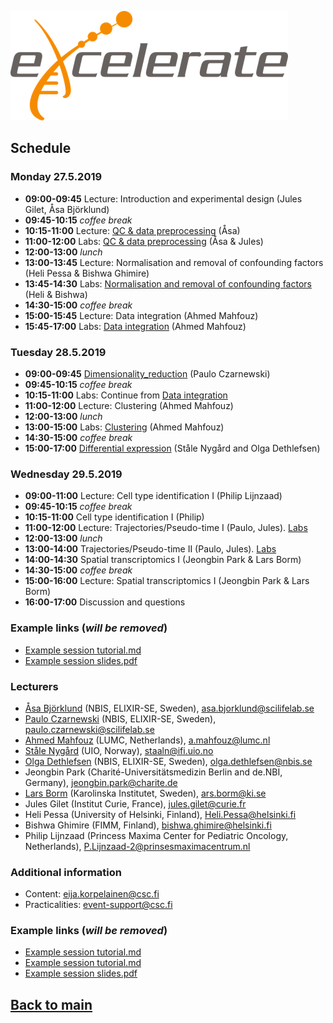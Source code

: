![logo](logos/excelerate.png)

## Schedule

### Monday 27.5.2019
- **09:00-09:45**	Lecture: Introduction and experimental design (Jules Gilet, Åsa Björklund)
- **09:45-10:15** _coffee break_
- **10:15-11:00** Lecture: [QC & data preprocessing](session-qc/scRNAseq_QC_Asa_Bjorklund_2019.pdf) (Åsa)
- **11:00-12:00** Labs: [QC & data preprocessing](session-qc/Quality_control.md) (Åsa & Jules)
- **12:00-13:00** _lunch_
- **13:00-13:45** Lecture: Normalisation and removal of confounding factors (Heli Pessa  & Bishwa Ghimire)
- **13:45-14:30** Labs: [Normalisation and removal of confounding factors](session-normalization/Normalization.Rmd) (Heli & Bishwa)
- **14:30-15:00** _coffee break_
- **15:00-15:45** Lecture: Data integration (Ahmed Mahfouz)
- **15:45-17:00** Labs: [Data integration](session-integration/Data_Integration.md) (Ahmed Mahfouz)

### Tuesday 28.5.2019
- **09:00-09:45**	[Dimensionality_reduction](session-dim-reduction/lecture_dimensionality_reduction.pdf) (Paulo Czarnewski)
- **09:45-10:15** _coffee break_
- **10:15-11:00**	Labs: Continue from [Data integration](session-integration/Data_Integration.md)
- **11:00-12:00**	Lecture: Clustering (Ahmed Mahfouz)
- **12:00-13:00** _lunch_
- **13:00-15:00** Labs: [Clustering](session-clustering/CLustering.md) (Ahmed Mahfouz)
- **14:30-15:00** _coffee break_
- **15:00-17:00**	[Differential expression](session-de/session-de.md) (Ståle Nygård and Olga Dethlefsen)

### Wednesday 29.5.2019
- **09:00-11:00**	Lecture: Cell type identification I (Philip Lijnzaad)
- **09:45-10:15** _coffee break_
- **10:15-11:00**	Cell type identification I (Philip)
- **11:00-12:00**	Lecture: Trajectories/Pseudo-time I (Paulo, Jules). [Labs](session-trajectories/session-trajectories.md)
- **12:00-13:00** _lunch_
- **13:00-14:00**	Trajectories/Pseudo-time II (Paulo, Jules). [Labs](session-trajectories/session-trajectories.md#part-ii---diffusion-map)
- **14:00-14:30**	Spatial transcriptomics I (Jeongbin Park & Lars Borm)
- **14:30-15:00** _coffee break_
- **15:00-16:00**	Lecture: Spatial transcriptomics I (Jeongbin Park & Lars Borm)
- **16:00-17:00** Discussion and questions

### Example links (_will be removed_)
- [Example session tutorial.md](session-example/session-example.md)
- [Example session slides.pdf](session-example/session-example.pdf)

### Lecturers
- [Åsa Björklund](https://nbis.se/about/staff/asa-bjorklund/) (NBIS, ELIXIR-SE, Sweden), <asa.bjorklund@scilifelab.se>
- [Paulo Czarnewski](https://nbis.se/about/staff/paulo-czarnewski/) (NBIS, ELIXIR-SE, Sweden), <paulo.czarnewski@scilifelab.se>
- [Ahmed Mahfouz](https://www.lumc.nl/org/radiologie/medewerkers/1201110201322222) (LUMC, Netherlands), <a.mahfouz@lumc.nl>
- [Ståle Nygård](https://www.mn.uio.no/ifi/english/people/aca/staaln/) (UIO, Norway), <staaln@ifi.uio.no>
- [Olga Dethlefsen](https://nbis.se/about/staff/olga-dethlefsen/) (NBIS, ELIXIR-SE, Sweden), <olga.dethlefsen@nbis.se>
- Jeongbin Park (Charité-Universitätsmedizin Berlin and de.NBI, Germany), <jeongbin.park@charite.de>
- [Lars Borm](https://ki.se/en/people/larbor) (Karolinska Institutet, Sweden), <ars.borm@ki.se>
- Jules Gilet (Institut Curie, France), <jules.gilet@curie.fr>
- Heli Pessa (University of Helsinki, Finland), <Heli.Pessa@helsinki.fi>
- Bishwa Ghimire (FIMM, Finland), <bishwa.ghimire@helsinki.fi>
- Philip Lijnzaad (Princess Maxima Center for Pediatric Oncology, Netherlands), <P.Lijnzaad-2@prinsesmaximacentrum.nl>

### Additional information
- Content: eija.korpelainen@csc.fi
- Practicalities: event-support@csc.fi

### Example links (_will be removed_)
- [Example session tutorial.md](session-example/session-example.md)
- [Example session tutorial.md](session-de/session-de-methods.md)
- [Example session slides.pdf](session-example/session-example.pdf)

## [Back to main](README.md)
